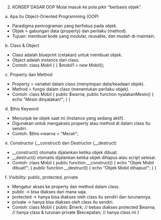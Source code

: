 2. KONSEP DASAR OOP
Mulai masuk ke pola pikir “berbasis objek”.

a. Apa itu Object-Oriented Programming (OOP)
   - Paradigma pemrograman yang berfokus pada objek.
   - Objek = gabungan data (property) dan perilaku (method).
   - Tujuan: membuat kode yang modular, reusable, dan mudah di-maintain.

b. Class & Object
   - Class adalah blueprint (cetakan) untuk membuat objek.
   - Object adalah instance dari class.
   - Contoh:
       class Mobil { }
       $mobil1 = new Mobil();

c. Property dan Method
   - Property = variabel dalam class (menyimpan data/keadaan objek).
   - Method = fungsi dalam class (menentukan perilaku objek).
   - Contoh:
       class Mobil {
           public $warna;
           public function nyalakanMesin() {
               echo "Mesin dinyalakan!";
           }
       }

d. $this Keyword
   - Menunjuk ke objek saat ini (instance yang sedang aktif).
   - Digunakan untuk mengakses property atau method di dalam class itu sendiri.
   - Contoh:
       $this->warna = "Merah";

e. Constructor (__construct) dan Destructor (__destruct)
   - __construct() otomatis dijalankan ketika objek dibuat.
   - __destruct() otomatis dijalankan ketika objek dihapus atau script selesai.
   - Contoh:
       class Mobil {
           public function __construct() {
               echo "Objek Mobil dibuat!";
           }
           public function __destruct() {
               echo "Objek Mobil dihapus!";
           }
       }

f. Visibility: public, protected, private
   - Mengatur akses ke property dan method dalam class.
   - public    → bisa diakses dari mana saja.
   - protected → hanya bisa diakses oleh class itu sendiri dan turunannya.
   - private   → hanya bisa diakses oleh class itu sendiri.
   - Contoh:
       class Mobil {
           public $merk;       // bebas diakses
           protected $warna;   // hanya class & turunan
           private $kecepatan; // hanya class ini
       }

